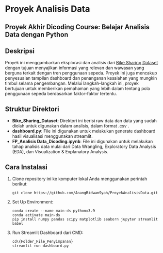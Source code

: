 # Proyek Analisis Data

## Proyek Akhir Dicoding Course: Belajar Analisis Data dengan Python

## Deskripsi
Proyek ini menggambarkan eksplorasi dan analisis dari [Bike Sharing Dataset](https://drive.google.com/file/d/1RaBmV6Q6FYWU4HWZs80Suqd7KQC34diQ/view) dengan tujuan menyajikan informasi yang relevan dan wawasan yang berguna terkait dengan tren penggunaan sepeda. Proyek ini juga mencakup penyesuaian tampilan dashboard dan penanganan kesalahan yang mungkin timbul selama pengembangan. Melalui langkah-langkah ini, proyek bertujuan untuk memberikan pemahaman yang lebih dalam tentang pola penggunaan sepeda berdasarkan faktor-faktor tertentu.

## Struktur Direktori 
- **Bike_Sharing_Dataset**: Direktori ini berisi raw data dan data yang sudah diolah untuk digunakan dalam analisis, dalam format .csv .
- **dashboard.py**: File ini digunakan untuk melakukan generate dashboard hasil visualisasi menggunakan streamlit.
- **FP_Analisis Data_Dicoding.ipynb**: File ini digunakan untuk melakukan tahap analisis data mulai dari Data Wrangling, Exploratory Data Analysis (EDA), dan Visualization & Explanatory Analysis.

## Cara Instalasi

1. Clone repository ini ke komputer lokal Anda menggunakan perintah berikut:

   ```shell
   git clone https://github.com/AnangRidwanSyah/ProyekAnalisisData.git
   ```
2. Set Up Environment:
   ```shell
   conda create --name main-ds python=3.9
   conda activate main-ds
   pip install numpy pandas scipy matplotlib seaborn jupyter streamlit babel
   ```
3. Run Streamlit Dashboard dari CMD:
   ```shell
   cd\{Folder_File_Penyimpanan}
   streamlit run dashboard.py
   ```



